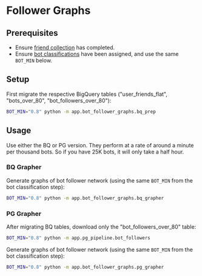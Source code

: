 
# Follower Graphs

## Prerequisites

  + Ensure [friend collection](/app/friend_collection/README.md) has completed.
  + Ensure [bot classifications](/app/retweet_graphs_v2/README.md#K-Days-Bot-Classification) have been assigned, and use the same `BOT_MIN` below.

## Setup

First migrate the respective BigQuery tables ("user_friends_flat", "bots_over_80", "bot_followers_over_80"):

```sh
BOT_MIN="0.8" python -m app.bot_follower_graphs.bq_prep
```

## Usage

Use either the BQ or PG version. They perform at a rate of around a minute per thousand bots. So if you have 25K bots, it will only take a half hour.

### BQ Grapher

Generate graphs of bot follower network (using the same `BOT_MIN` from the bot classification step):

```sh
BOT_MIN="0.8" python -m app.bot_follower_graphs.bq_grapher
```

### PG Grapher

After migrating BQ tables, download only the "bot_followers_over_80" table:

```sh
BOT_MIN="0.8" python -m app.pg_pipeline.bot_followers
```

Generate graphs of bot follower network (using the same `BOT_MIN` from the bot classification step):

```sh
BOT_MIN="0.8" python -m app.bot_follower_graphs.pg_grapher
```
